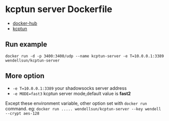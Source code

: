 # kcptun server Dockerfile

* [docker-hub](https://hub.docker.com/r/wendellsun/kcptun-server/)
* [kcptun](https://github.com/xtaci/kcptun)

## Run example
`docker run -d -p 3400:3400/udp --name kcptun-server -e T=10.0.0.1:3389 wendellsun/kcptun-server`

## More option
* `-e T=10.0.0.1:3389` your shadowsocks server address
* `-e MODE=fast3` kcptun server mode,default value is **fast2**

Except these environment variable, other option set with `docker run` command.
eg:
`docker run ..... wendellsun/kcptun-server --key wendell --crypt aes-128`
